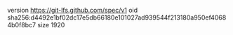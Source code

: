 version https://git-lfs.github.com/spec/v1
oid sha256:d4492e1bf02dc17e5db66180e101027ad939544f213180a950ef40684b0f8bc7
size 1920
